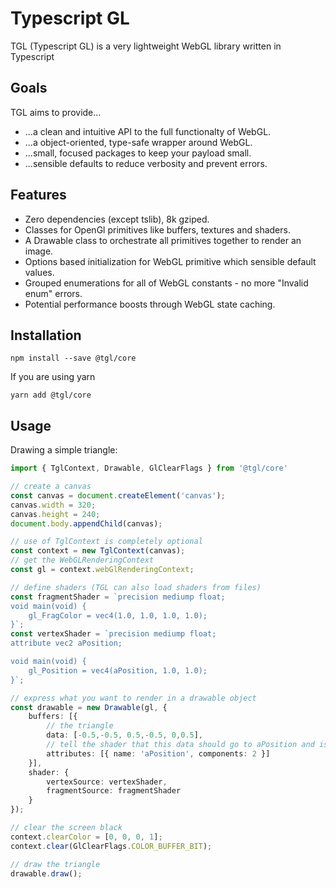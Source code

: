 # Typescript GL

TGL (Typescript GL) is a very lightweight WebGL library written in Typescript 

## Goals

TGL aims to provide...
* ...a clean and intuitive API to the full functionalty of WebGL.
* ...a object-oriented, type-safe wrapper around WebGL.
* ...small, focused packages to keep your payload small.
* ...sensible defaults to reduce verbosity and prevent errors.

## Features
* Zero dependencies (except tslib), 8k gziped.
* Classes for OpenGl primitives like buffers, textures and shaders.
* A Drawable class to orchestrate all primitives together to render an image. 
* Options based initialization for WebGL primitive which sensible default values.
* Grouped enumerations for all of WebGL constants - no more "Invalid enum" errors.
* Potential performance boosts through WebGL state caching.

## Installation

```
npm install --save @tgl/core
```
If you are using yarn
```
yarn add @tgl/core
```

## Usage

Drawing a simple triangle:

```typescript
import { TglContext, Drawable, GlClearFlags } from '@tgl/core'

// create a canvas
const canvas = document.createElement('canvas');
canvas.width = 320;
canvas.height = 240;
document.body.appendChild(canvas);

// use of TglContext is completely optional
const context = new TglContext(canvas);
// get the WebGLRenderingContext 
const gl = context.webGlRenderingContext;

// define shaders (TGL can also load shaders from files)
const fragmentShader = `precision mediump float;
void main(void) {
    gl_FragColor = vec4(1.0, 1.0, 1.0, 1.0);
}`;
const vertexShader = `precision mediump float;
attribute vec2 aPosition;

void main(void) {
    gl_Position = vec4(aPosition, 1.0, 1.0);
}`;

// express what you want to render in a drawable object
const drawable = new Drawable(gl, {
    buffers: [{
        // the triangle
        data: [-0.5,-0.5, 0.5,-0.5, 0,0.5],
        // tell the shader that this data should go to aPosition and is interpreted as a vec2 
        attributes: [{ name: 'aPosition', components: 2 }]
    }],
    shader: {
        vertexSource: vertexShader,
        fragmentSource: fragmentShader 
    }
});

// clear the screen black
context.clearColor = [0, 0, 0, 1];
context.clear(GlClearFlags.COLOR_BUFFER_BIT);

// draw the triangle
drawable.draw();
```